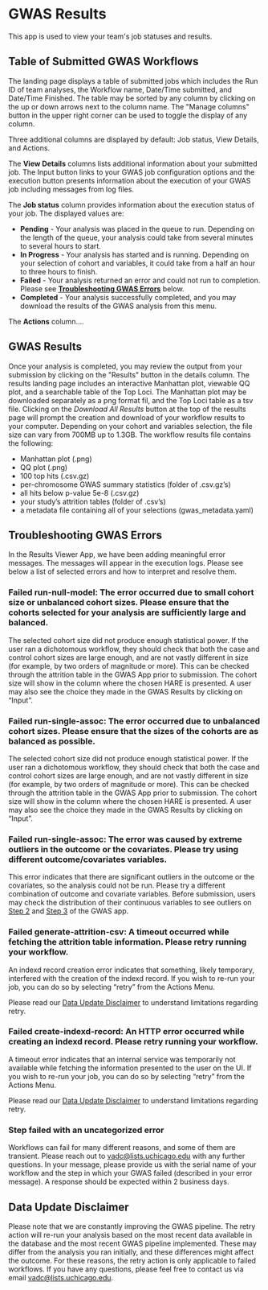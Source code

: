 # **GWAS Results**  

This app is used to view your team's job statuses and results.  

## **Table of Submitted GWAS Workflows**

The landing page displays a table of submitted jobs which includes the Run ID of team analyses, the Workflow name, Date/Time submitted, and Date/Time Finished. The table may be sorted by any column by clicking on the up or down arrows next to the column name. The "Manage columns" button in the upper right corner can be used to toggle the display of any column.

Three additional columns are displayed by default: Job status, View Details, and Actions.  

The **View Details** columns lists additional information about your submitted job. The Input button links to your GWAS job configuration options and the execution button presents information about the execution of your GWAS job including messages from log files.  

The **Job status** column provides information about the execution status of your job.  The displayed values are:

* **Pending** - Your analysis was placed in the queue to run. Depending on the length of the queue, your analysis could take from several minutes to several hours to start.  
* **In Progress** - Your analysis has started and is running. Depending on your selection of cohort and variables, it could take from a half an hour to three hours to finish.  
* **Failed** - Your analysis returned an error and could not run to completion. Please see **[Troubleshooting GWAS Errors](#troubleshooting-gwas-errors)** below.  
* **Completed** - Your analysis successfully completed, and you may download the results of the GWAS analysis from this menu.  

The **Actions** column....

## **GWAS Results**

 Once your analysis is completed, you may review the output from your submission by clicking on the "Results" button in the details column. The results landing page includes an interactive Manhattan plot, viewable QQ plot, and a searchable table of the Top Loci.  The Manhattan plot may be downloaded separately as a png format fil, and the Top Loci table as a tsv file.  Clicking on the *Download All Results* button at the top of the results page will prompt the creation and download of your workflow results to your computer. Depending on your cohort and variables selection, the file size can vary from 700MB up to 1.3GB. The workflow results file contains the following:

* Manhattan plot (.png)  
* QQ plot (.png)  
* 100 top hits (.csv.gz)  
* per-chromosome GWAS summary statistics (folder of .csv.gz’s)  
* all hits below p-value 5e-8 (.csv.gz)  
* your study’s attrition tables (folder of .csv’s)  
* a metadata file containing all of your selections (gwas_metadata.yaml)  

## **Troubleshooting GWAS Errors**  

In the Results Viewer App, we have been adding meaningful error messages. The messages will appear in the execution logs. Please see below a list of selected errors and how to interpret and resolve them.  

### **Failed run-null-model: The error occurred due to small cohort size or unbalanced cohort sizes. Please ensure that the cohorts selected for your analysis are sufficiently large and balanced.**

The selected cohort size did not produce enough statistical power. If the user ran a dichotomous workflow, they should check that both the case and control cohort sizes are large enough, and are not vastly different in size (for example, by two orders of magnitude or more). This can be checked through the attrition table in the GWAS App prior to submission. The cohort size will show in the column where the chosen HARE is presented. A user may also see the choice they made in the GWAS Results by clicking on “Input”.

### **Failed run-single-assoc: The error occurred due to unbalanced cohort sizes. Please ensure that the sizes of the cohorts are as balanced as possible.**

The selected cohort size did not produce enough statistical power. If the user ran a dichotomous workflow, they should check that both the case and control cohort sizes are large enough, and are not vastly different in size (for example, by two orders of magnitude or more). This can be checked through the attrition table in the GWAS App prior to submission. The cohort size will show in the column where the chosen HARE is presented. A user may also see the choice they made in the GWAS Results by clicking on “Input”.

### **Failed run-single-assoc: The error was caused by extreme outliers in the outcome or the covariates. Please try using different outcome/covariates variables.**

This error indicates that there are significant outliers in the outcome or the covariates, so the analysis could not be run. Please try a different combination of outcome and covariate variables. Before submission, users may check the distribution of their continuous variables to see outliers on [Step 2](gwas.md#step-2-select-outcome-phenotype) and [Step 3](gwas.md#step-3-select-covariate-phenotype) of the GWAS app.

### **Failed generate-attrition-csv: A timeout occurred while fetching the attrition table information. Please retry running your workflow.**

An indexd record creation error indicates that something, likely temporary, interfered with the creation of the indexd record. If you wish to re-run your job, you can do so by selecting “retry” from the Actions Menu.

Please read our [Data Update Disclaimer](#data-update-disclaimer) to understand limitations regarding retry.  

### **Failed create-indexd-record: An HTTP error occurred while creating an indexd record. Please retry running your workflow.**

A timeout error indicates that an internal service was temporarily not available while fetching the information presented to the user on the UI. If you wish to re-run your job, you can do so by selecting “retry” from the Actions Menu.

Please read our [Data Update Disclaimer](#data-update-disclaimer) to understand limitations regarding retry.  

### **Step failed with an uncategorized error**

Workflows can fail for many different reasons, and some of them are transient. Please reach out to [vadc@lists.uchicago.edu](mailto:vadc@lists.uchicago.edu) with any further questions. In your message, please provide us with the serial name of your workflow and the step in which your GWAS failed (described in your error message). A response should be expected within 2 business days.  

## **Data Update Disclaimer**

Please note that we are constantly improving the GWAS pipeline. The retry action will re-run your analysis based on the most recent data available in the database and the most recent GWAS pipeline implemented. These may differ from the analysis you ran initially, and these differences might affect the outcome. For these reasons, the retry action is only applicable to failed workflows. If you have any questions, please feel free to contact us via email [vadc@lists.uchicago.edu](mailto:vadc@lists.uchicago.edu).
